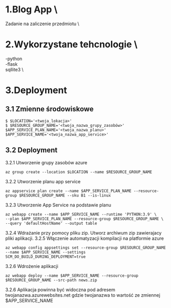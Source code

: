 # 1.Blog App \
Zadanie na zaliczenie przedmiotu \ 

# 2.Wykorzystane tehcnologie \
-python \
-flask \
sqllite3 \

# 3.Deployment

## 3.1 Zmienne środowiskowe 

```
$ $LOCATION='<twoja_lokacja>'
$ $RESOURCE_GROUP_NAME='<twoja_nazwa_grupy_zasobów>'
$APP_SERVICE_PLAN_NAME='<twoja_nazwa_planu>'
$APP_SERVICE_NAME='<twoja_nazwa_app_service>'
```
## 3.2 Deployment
3.2.1 Utworzenie grupy zasobów azure
```
az group create --location $LOCATION --name $RESOURCE_GROUP_NAME
```
3.2.2 Utworzenie planu app service
```
az appservice plan create --name $APP_SERVICE_PLAN_NAME --resource-group $RESOURCE_GROUP_NAME --sku B1 --is-linux    
```
3.2.3 Utworzenie App Service na podstawie planu
```
az webapp create --name $APP_SERVICE_NAME --runtime 'PYTHON:3.9' \
--plan $APP_SERVICE_PLAN_NAME --resource-group $RESOURCE_GROUP_NAME \
--query 'defaultHostName' --output table
```
3.2.4 Wdrażanie przy pomocy pliku zip.
Utworz archiwum zip zawierajacy pliki aplikacji.
3.2.5 Włączenie automatyzacji kompilacji na platformie azure 
```
az webapp config appsettings set --resource-group $RESOURCE_GROUP_NAME --name $APP_SERVICE_NAME --settings SCM_DO_BUILD_DURING_DEPLOYMENT=true
```
3.2.6 Wdrożenie aplikacji
```
az webapp deploy --name $APP_SERVICE_NAME --resource-group $RESOURCE_GROUP_NAME --src-path news.zip
```
3.2.6 Aplikacja powinna być widoczna pod adresem twojanazwa.azurewebsites.net gdzie twojanazwa to wartość ze zmiennej $APP_SERVICE_NAME




